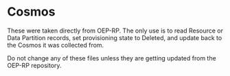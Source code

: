 # Cosmos

These were taken directly from OEP-RP. The only use is to read Resource or Data Partition records, set provisioning state to Deleted, and update back to the Cosmos it was collected from.

Do not change any of these files unless they are getting updated from the OEP-RP repository.